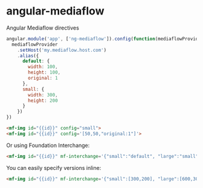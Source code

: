 angular-mediaflow
=================

Angular Mediaflow directives

```js
angular.module('app', ['ng-mediaflow']).config(function(mediaflowProvider) {
  mediaflowProvider
    .setHost('my.mediaflow.host.com')
    .alias({
      default: {
        width: 100,
        height: 100,
        original: 1
      },
      small: {
        width: 300,
        height: 200
      }
    })
})
```

```html
<mf-img id="{{id}}" config="small">
<mf-img id="{{id}}" config='[50,50,"original:1"]'>
```

Or using Foundation Interchange:

```html
<mf-img id="{{id}}" mf-interchange='{"small":"default", "large":"small"}'>
```

You can easily specify versions inline:

```html
<mf-img id="{{id}}" mf-interchange='{"small":[300,200], "large":[600,300]}'>
```
